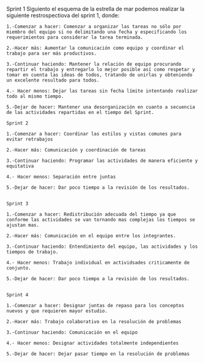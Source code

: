 Sprint 1
Siguiento el esquema de la estrella de mar podemos realizar la siguiente restrospectiova del sprint 1, donde:
    
    1.-Comenzar a hacer: Comenzar a organizar las tareas no sólo por miembro del equipo si no delimitando una fecha y especificando los requerimientos para considerar la tarea terminada.

    2.-Hacer más: Aumentar la comunicación como equipo y coordinar el trabajo para ser más productivos.

    3.-Continuar haciendo: Mantener la relación de equipo procurando repartir el trabajo y entregarlo lo mejor posible así como respetar y tomar en cuenta las ideas de todos, tratando de unirlas y obteniendo un excelente resultado para todos.

    4.- Hacer menos: Dejar las tareas sin fecha límite intentando realizar todo al mismo tiempo.

    5.-Dejar de hacer: Mantener una desorganización en cuanto a secuencia de las actividades repartidas en el tiempo del Sprint. 

    Sprint 2

    1.-Comenzar a hacer: Coordinar las estilos y vistas comunes para evitar retrabajos 

    2.-Hacer más: Comunicación y coordinación de tareas 

    3.-Continuar haciendo: Programar las actividades de manera eficiente y equitativa 

    4.- Hacer menos: Separación entre juntas 

    5.-Dejar de hacer: Dar poco tiempo a la revisión de los resultados.


    Sprint 3

    1.-Comenzar a hacer: Redistribución adecuada del tiempo ya que conforme las actividades se van tornando mas complejas los tiempos se ajustan mas. 

    2.-Hacer más: Comunicación en el equipo entre los integrantes.

    3.-Continuar haciendo: Entendimiento del equipo, las actividades y los tiempos de trabajo.

    4.- Hacer menos: Trabajo individual en actividsades criticamente de conjunto.

    5.-Dejar de hacer: Dar poco tiempo a la revisión de los resultados.


    Sprint 4

    1.-Comenzar a hacer: Designar juntas de repaso para los conceptos nuevos y que requieren mayor estudio. 

    2.-Hacer más: Trabajo colaborativo en la resolución de problemas

    3.-Continuar haciendo: Comunicación en el equipo

    4.- Hacer menos: Designar actividades totalmente independientes 

    5.-Dejar de hacer: Dejar pasar tiempo en la resolución de problemas


    
